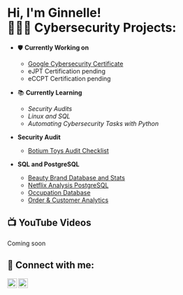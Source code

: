 <h1>Hi, I'm Ginnelle! <br/><a
<h2> 👩🏾‍💻 Cybersecurity Projects:</h2>

- 🛡️ <b>Currently Working on</b>
    - [Google Cybersecurity Certificate](https://coursera.org/share/6a05ab7986ce7d8bafea52f505adb088)
    - eJPT Certification pending
    - eCCPT Certification pending

- 📚 <b>Currently Learning</b>
     - <i>Security Audits</i>
     - <i>Linux and SQL</i>
     - <i>Automating Cybersecurity Tasks with Python</i>

- <b>Security Audit</b>
   - [Botium Toys Audit Checklist](https://github.com/gcrobinson/SecurityAudit)

- <b>SQL and PostgreSQL</b>
   - [Beauty Brand Database and Stats](https://github.com/gcrobinson/SQL/blob/main/Beauty%20Brand%20Database%20and%20Stats)
   - [Netflix Analysis PostgreSQL](https://github.com/gcrobinson/SQL/blob/main/Netflix%20Analysis%20PostgreSQL)
   - [Occupation Database](https://github.com/gcrobinson/SQL/blob/main/Occupation%20Database)
   - [Order & Customer Analytics](https://github.com/gcrobinson/SQL/blob/main/Order%20%26%20Customer%20Analytics)


<h2>📺  YouTube Videos</h2>
Coming soon

<h2> 🤳 Connect with me:</h2>

[<img align="left" alt="JoshMadakor | YouTube" width="22px" src="https://cdn.jsdelivr.net/npm/simple-icons@v3/icons/youtube.svg" />][youtube]
[<img align="left" alt="JoshMadakor | LinkedIn" width="22px" src="https://cdn.jsdelivr.net/npm/simple-icons@v3/icons/linkedin.svg" />][linkedin]

[youtube]: https://www.youtube.com/@GinnelleRobinson
[linkedin]: https://www.linkedin.com/in/ginnelle-c-robinson/

<!--
**joshmadakor1/joshmadakor1** is a ✨ _special_ ✨ repository because its `README.md` (this file) appears on your GitHub profile.

Here are some ideas to get you started:

- 🔭 I’m currently working on ...
- 🌱 I’m currently learning ...
- 👯 I’m looking to collaborate on ...
- 🤔 I’m looking for help with ...
- 💬 Ask me about ...
- 📫 How to reach me: ...
- 😄 Pronouns: ...
- ⚡ Fun fact: ...
-->
